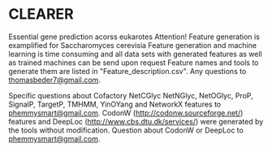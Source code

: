 # CLEARER
Essential gene prediction acorss eukarotes
Attention!
Feature generation is examplified for Saccharomyces cerevisia
Feature generation and machine learning is time consuming and all data sets with generated features as well as trained machines can be send upon request
Feature names and tools to generate them are listed in "Feature_description.csv". Any questions to thomasbeder7@gmail.com.

Specific questions about Cofactory NetCGlyc NetNGlyc, NetOGlyc, ProP, SignalP, TargetP, TMHMM, YinOYang and NetworkX features to phemmysmart@gmail.com.
CodonW (http://codonw.sourceforge.net/) features and DeepLoc (http://www.cbs.dtu.dk/services/) were generated by the tools without modification. Question about CodonW or DeepLoc to phemmysmart@gmail.com. 
